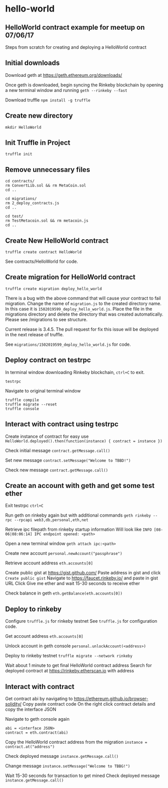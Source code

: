 # hello-world
## HelloWorld contract example for meetup on 07/06/17

Steps from scratch for creating and deploying a HelloWorld contract

## Initial downloads

Download geth at https://geth.ethereum.org/downloads/

Once geth is downloaded, begin syncing the Rinkeby blockchain by opening a new terminal window and running `geth --rinkeby --fast`

Download truffle `npm install -g truffle`


## Create new directory
`mkdir HelloWorld`

## Init Truffle in Project
`truffle init`

## Remove unnecessary files
```
cd contracts/
rm ConvertLib.sol && rm MetaCoin.sol
cd ..
```
```
cd migrations/
rm 2_deploy_contracts.js
cd ..
```
```
cd test/
rm TestMetacoin.sol && rm metacoin.js
cd ..
```
## Create New HelloWorld contract
`truffle create contract HelloWorld`

See contracts/HelloWorld for code.

## Create migration for HelloWorld contract

`truffle create migration deploy_hello_world`

There is a bug with the above command that will cause your contract to fail migration. Change the name of `migration.js` to the created directory name.  In this case it is `1502019599_deploy_hello_world.js`. Place the file in the migrations directory and delete the directory that was created automatically. Please see /migrations to see structure.

Current release is 3.4.5. The pull request for fix this issue will be deployed in the next release of truffle.

See `migrations/1502019599_deploy_hello_world.js` for code.

## Deploy contract on testrpc
In terminal window downloading Rinkeby blockchain, `ctrl+C` to exit.

`testrpc`

Navigate to original terminal window

```
truffle compile
truffle migrate --reset
truffle console
```
## Interact with contract using testrpc
Create instance of contract for easy use
`HelloWorld.deployed().then(function(instance) { contract = instance })`

Check initial message
`contract.getMessage.call()`

Set new message
`contract.setMessage("Welcome to TBBD!")`

Check new message
`contract.getMessage.call()`

## Create an account with geth and get some test ether
Exit testrpc
`ctrl+C`

Run geth on rinkeby again but with additional commands
`geth rinkeby --rpc --rpcapi web3,db,personal,eth,net`

Retrieve ipc filepath from rinkeby startup information
Will look like `INFO [08-06|08:06:14] IPC endpoint opened: <path>`

Open a new terminal window
`geth attach ipc:<path>`

Create new account
`personal.newAccount("passphrase")`

Retrieve account address
`eth.accounts[0]`

Create public gist at https://gist.github.com/
Paste address in gist and click `Create public gist`
Navigate to https://faucet.rinkeby.io/ and paste in gist URL
Click Give me ether and wait 15-30 seconds to receive ether

Check balance in geth
`eth.getBalance(eth.accounts[0])`

## Deploy to rinkeby
Configure `truffle.js` for rinkeby testnet
See `truffle.js` for configuration code.

Get account address
`eth.accounts[0]`

Unlock account in geth console
`personal.unlockAccount(<address>)`

Deploy to rinkeby testnet
`truffle migrate --network rinkeby`

Wait about 1 minute to get final HelloWorld contract address
Search for deployed contract at https://rinkeby.etherscan.io with address

## Interact with contract

Get contract abi by navigating to https://ethereum.github.io/browser-solidity/
Copy paste contract code
On the right click contract details and copy the interface JSON

Navigate to geth console again
```
abi = <interface JSON>
contract = eth.contract(abi)
```
Copy the HelloWorld contract address from the migration
`instance = contract.at("address")`

Check deployed message
`instance.getMessage.call()`

Change message
`instance.setMessage("Welcome to TBBG!")`

Wait 15-30 seconds for transaction to get mined
Check deployed message
`instance.getMessage.call()`
